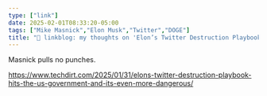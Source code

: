 ```yaml
---
type: ["link"]
date: 2025-02-01T08:33:20-05:00
tags: ["Mike Masnick","Elon Musk","Twitter","DOGE"]
title: "🔗 linkblog: my thoughts on 'Elon’s Twitter Destruction Playbook Hits The US Government, And It’s Even More Dangerous'"
---
```

Masnick pulls no punches.

https://www.techdirt.com/2025/01/31/elons-twitter-destruction-playbook-hits-the-us-government-and-its-even-more-dangerous/
